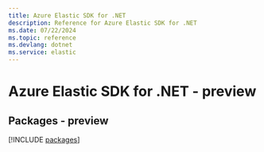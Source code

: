 ```yaml
---
title: Azure Elastic SDK for .NET
description: Reference for Azure Elastic SDK for .NET
ms.date: 07/22/2024
ms.topic: reference
ms.devlang: dotnet
ms.service: elastic
---
```

# Azure Elastic SDK for .NET - preview
## Packages - preview
[!INCLUDE [packages](elastic-index.md)]